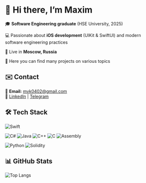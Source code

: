 # 👋 Hi there, I’m Maxim

🎓 **Software Engineering graduate** (HSE University, 2025)

💻 Passionate about **iOS development** (UIKit & SwiftUI) and modern software engineering practices

📍 Live in **Moscow, Russia**

💎 Here you can find many projects on various topics

## ✉️ Contact  

📧 **Email:** mvk0402@gmail.com  
💼 [LinkedIn](https://www.linkedin.com/in/mvkuzn) | [Telegram](https://t.me/mvkuzn)

## 🛠️ Tech Stack  

![Swift](https://img.shields.io/badge/Swift-orange?style=for-the-badge&logo=swift&logoColor=white)  

![C#](https://img.shields.io/badge/C%23-239120?style=for-the-badge&logo=c-sharp&logoColor=white)
![Java](https://img.shields.io/badge/Java-ED8B00?style=for-the-badge&logo=java&logoColor=white)
![C++](https://img.shields.io/badge/C++-00599C?style=for-the-badge&logo=cplusplus&logoColor=white)
![C](https://img.shields.io/badge/c-blueviolet?style=for-the-badge&logo=c&logoColor=white)
![Assembly](https://img.shields.io/badge/assembly-critical?style=for-the-badge&logo=gnu&logoColor=white)

![Python](https://img.shields.io/badge/python-3670A0?style=for-the-badge&logo=python&logoColor=ffdd54)
![Solidity](https://img.shields.io/badge/Solidity-363636?style=for-the-badge&logo=solidity&logoColor=white)

## 📊 GitHub Stats

![Top Langs](https://github-readme-stats.vercel.app/api/top-langs/?username=Maxim424&layout=compact&theme=blue) 
